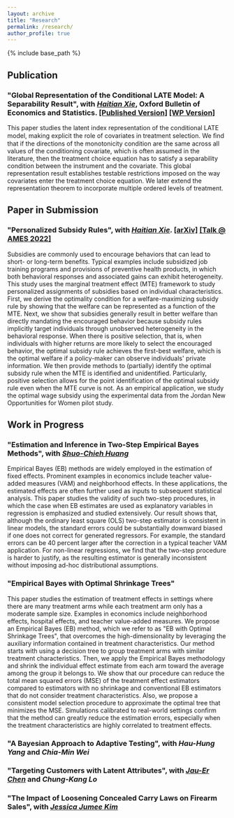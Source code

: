 ```yaml
---
layout: archive
title: "Research"
permalink: /research/
author_profile: true
---
```


{% include base_path %}

## Publication

### "Global Representation of the Conditional LATE Model: A Separability Result", with *[Haitian Xie](https://www.haitianxie.org)*, **Oxford Bulletin of Economics and Statistics**. [\[Published Version\]](https://onlinelibrary.wiley.com/doi/10.1111/obes.12476) [\[WP Version\]](https://arxiv.org/abs/2007.08106)

This paper studies the latent index representation of the conditional LATE model, making explicit the role of covariates in treatment selection. We ﬁnd that if the directions of the monotonicity condition are the same across all values of the conditioning covariate, which is often assumed in the literature, then the treatment choice equation has to satisfy a separability condition between the instrument and the covariate. This global representation result establishes testable restrictions imposed on the way covariates enter the treatment choice equation. We later extend the representation theorem to incorporate multiple ordered levels of treatment.

## Paper in Submission
### "Personalized Subsidy Rules", with *[Haitian Xie](https://www.haitianxie.org)*. [\[arXiv\]](https://arxiv.org/abs/2202.13545) [\[Talk @ AMES 2022\]](https://www.koushare.com/video/videodetail/29700?fbclid=IwAR1VhK__ONEnj-hS_3bkup946o_1j6JSrx3EAfVy2QdFg4Ksz_yeHEes5hc)

Subsidies are commonly used to encourage behaviors that can lead to short- or long-term benefits. Typical examples include subsidized job training programs and provisions of preventive health products, in which both behavioral responses and associated gains can exhibit heterogeneity. This study uses the marginal treatment effect (MTE) framework to study personalized assignments of subsidies based on individual characteristics. First, we derive the optimality condition for a welfare-maximizing subsidy rule by showing that the welfare can be represented as a function of the MTE. Next, we show that subsidies generally result in better welfare than directly mandating the encouraged behavior because subsidy rules implicitly target individuals through unobserved heterogeneity in the behavioral response. When there is positive selection, that is, when individuals with higher returns are more likely to select the encouraged behavior, the optimal subsidy rule achieves the first-best welfare, which is the optimal welfare if a policy-maker can observe individuals' private information. We then provide methods to (partially) identify the optimal subsidy rule when the MTE is identified and unidentified. Particularly, positive selection allows for the point identification of the optimal subsidy rule even when the MTE curve is not. As an empirical application, we study the optimal wage subsidy using the experimental data from the Jordan New Opportunities for Women pilot study.

## Work in Progress
### "Estimation and Inference in Two-Step Empirical Bayes Methods", with *[Shuo-Chieh Huang](https://sites.google.com/view/nonstationary)*

Empirical Bayes (EB) methods are widely employed in the estimation of fixed effects. Prominent examples in economics include teacher value-added measures (VAM) and neighborhood effects. In these applications, the estimated effects are often further used as inputs to subsequent statistical analysis. This paper studies the validity of such two-step procedures, in which the case when EB estimates are used as explanatory variables in regression is emphasized and studied extensively. Our result shows that, although the ordinary least square (OLS) two-step estimator is consistent in linear models, the standard errors could be substantially downward biased if one does not correct for generated regressors. For example, the standard errors can be 40 percent larger after the correction in a typical teacher VAM application. For non-linear regressions, we find that the two-step procedure is harder to justify, as the resulting estimator is generally inconsistent without imposing ad-hoc distributional assumptions.

### "Empirical Bayes with Optimal Shrinkage Trees"

This paper studies the estimation of treatment effects in settings where there are many treatment arms while each treatment arm only has a moderate sample size. Examples in economics include neighborhood effects, hospital effects, and teacher value-added measures. We propose an Empirical Bayes (EB) method, which we refer to as "EB with Optimal Shrinkage Trees", that overcomes the high-dimensionality by leveraging the auxiliary information contained in treatment characteristics. Our method starts with using a decision tree to group treatment arms with similar treatment characteristics. Then, we apply the Empirical Bayes methodology and shrink the individual effect estimate from each arm toward the average among the group it belongs to.  We show that our procedure can reduce the total mean squared errors (MSE) of the treatment effect estimators compared to estimators with no shrinkage and conventional EB estimators that do not consider treatment characteristics. Also, we propose a consistent model selection procedure to approximate the optimal tree that minimizes the MSE. Simulations calibrated to real-world settings confirm that the method can greatly reduce the estimation errors, especially when the treatment characteristics are highly correlated to treatment effects. 

### "A Bayesian Approach to Adaptive Testing", with *Hau-Hung Yang* and *Chia-Min Wei*

### "Targeting Customers with Latent Attributes", with *[Jau-Er Chen](https://jauerblog.wordpress.com/cv_en/)* and *Chung-Kang Lo*

### "The Impact of Loosening Concealed Carry Laws on Firearm Sales", with *[Jessica Jumee Kim](https://marketing.unibocconi.eu/people/jessica-jumee-kim#field_person_researchinterests)*
